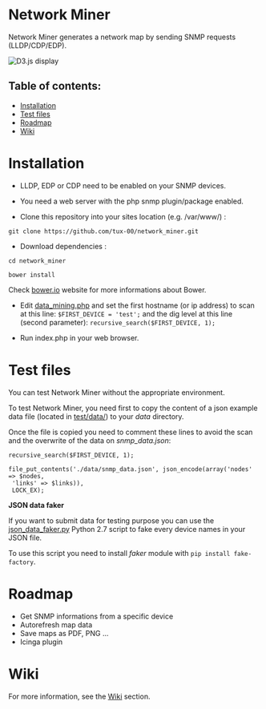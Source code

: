 # Network Miner
Network Miner generates a network map by sending SNMP requests (LLDP/CDP/EDP).

![D3.js display](http://i.imgur.com/RkQj2EF.png)

## Table of contents:
- [Installation](#installation)
- [Test files](#test-files)
- [Roadmap](#roadmap)
- [Wiki](#wiki)

# Installation
* LLDP, EDP or CDP need to be enabled on your SNMP devices.
* You need a web server with the php snmp plugin/package enabled.

* Clone this repository into your sites location (e.g. /var/www/) :

`git clone https://github.com/tux-00/network_miner.git`

* Download dependencies :

`cd network_miner`

`bower install`

Check [bower.io](http://bower.io/) website for more informations about Bower.

* Edit [data_mining.php](data_mining.php) and set the first hostname (or ip address) to scan at this line: `$FIRST_DEVICE = 'test';` and the dig level at this line (second parameter): `recursive_search($FIRST_DEVICE, 1);`

* Run index.php in your web browser.

# Test files
You can test Network Miner without the appropriate environment.

To test Network Miner, you need first to copy the content of a json example data file (located in [test/data/](test/data/)) to your *data* directory.

Once the file is copied you need to comment these lines to avoid the scan and the overwrite of the data on *snmp_data.json*: 
```
recursive_search($FIRST_DEVICE, 1);

file_put_contents('./data/snmp_data.json', json_encode(array('nodes' => $nodes, 
 'links' => $links)),
 LOCK_EX);
```

**JSON data faker**

If you want to submit data for testing purpose you can use the [json_data_faker.py](test/data/json_data_faker.py) Python 2.7 script to fake every device names in your JSON file.

To use this script you need to install *faker* module with `pip install fake-factory`.

# Roadmap
* Get SNMP informations from a specific device
* Autorefresh map data
* Save maps as PDF, PNG ...
* Icinga plugin

# Wiki
For more information, see the [Wiki](https://github.com/tux-00/network_miner/wiki) section.
